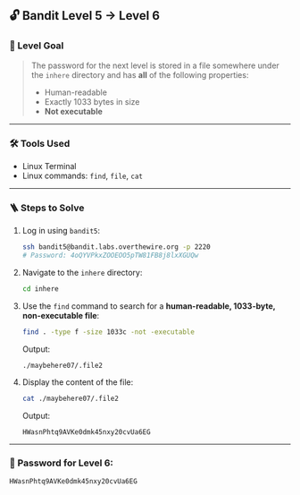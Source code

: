 ## 🔓 Bandit Level 5 → Level 6

### 🧩 Level Goal

> The password for the next level is stored in a file somewhere under the `inhere` directory and has **all** of the following properties:
>
> - Human-readable
> - Exactly 1033 bytes in size
> - **Not executable**

---

### 🛠 Tools Used

- Linux Terminal
- Linux commands: `find`, `file`, `cat`

---

### 🪜 Steps to Solve

1. Log in using `bandit5`:

    ```bash
    ssh bandit5@bandit.labs.overthewire.org -p 2220
    # Password: 4oQYVPkxZOOEOO5pTW81FB8j8lxXGUQw
    ```

2. Navigate to the `inhere` directory:

    ```bash
    cd inhere
    ```

3. Use the `find` command to search for a **human-readable, 1033-byte, non-executable file**:

    ```bash
    find . -type f -size 1033c -not -executable
    ```

    Output:

    ```
    ./maybehere07/.file2
    ```

4. Display the content of the file:

    ```bash
    cat ./maybehere07/.file2
    ```

    Output:

    ```
    HWasnPhtq9AVKe0dmk45nxy20cvUa6EG
    ```

---

### 🔑 Password for Level 6:
    HWasnPhtq9AVKe0dmk45nxy20cvUa6EG

